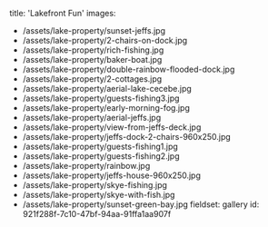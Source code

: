 title: 'Lakefront Fun'
images:
  - /assets/lake-property/sunset-jeffs.jpg
  - /assets/lake-property/2-chairs-on-dock.jpg
  - /assets/lake-property/rich-fishing.jpg
  - /assets/lake-property/baker-boat.jpg
  - /assets/lake-property/double-rainbow-flooded-dock.jpg
  - /assets/lake-property/2-cottages.jpg
  - /assets/lake-property/aerial-lake-cecebe.jpg
  - /assets/lake-property/guests-fishing3.jpg
  - /assets/lake-property/early-morning-fog.jpg
  - /assets/lake-property/aerial-jeffs.jpg
  - /assets/lake-property/view-from-jeffs-deck.jpg
  - /assets/lake-property/jeffs-dock-2-chairs-960x250.jpg
  - /assets/lake-property/guests-fishing1.jpg
  - /assets/lake-property/guests-fishing2.jpg
  - /assets/lake-property/rainbow.jpg
  - /assets/lake-property/jeffs-house-960x250.jpg
  - /assets/lake-property/skye-fishing.jpg
  - /assets/lake-property/skye-with-fish.jpg
  - /assets/lake-property/sunset-green-bay.jpg
fieldset: gallery
id: 921f288f-7c10-47bf-94aa-91ffa1aa907f
